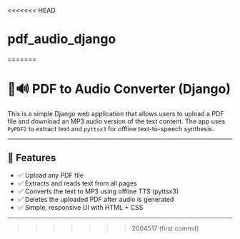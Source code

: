 <<<<<<< HEAD
# pdf_audio_django
=======
# 📄🔊 PDF to Audio Converter (Django)

This is a simple Django web application that allows users to upload a PDF file and download an MP3 audio version of the text content. The app uses `PyPDF2` to extract text and `pyttsx3` for offline text-to-speech synthesis.

---

## 🚀 Features

- ✅ Upload any PDF file
- ✅ Extracts and reads text from all pages
- ✅ Converts the text to MP3 using offline TTS (pyttsx3)
- ✅ Deletes the uploaded PDF after audio is generated
- ✅ Simple, responsive UI with HTML + CSS

---
>>>>>>> 2004517 (first commit)
